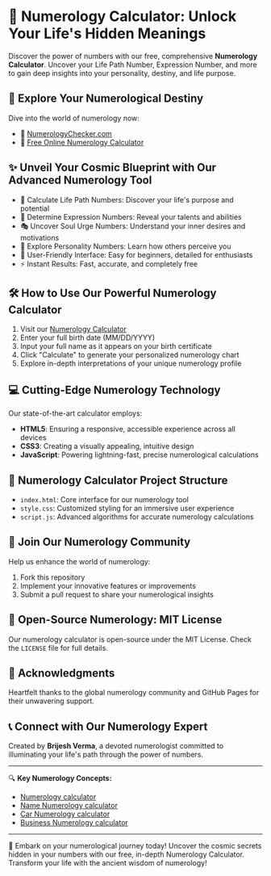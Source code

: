 # 🔮 Numerology Calculator: Unlock Your Life's Hidden Meanings

Discover the power of numbers with our free, comprehensive **Numerology Calculator**. Uncover your Life Path Number, Expression Number, and more to gain deep insights into your personality, destiny, and life purpose.

## 🌟 Explore Your Numerological Destiny

Dive into the world of numerology now:
- 🔗 [NumerologyChecker.com](https://numerologychecker.com)
- 🔢 [Free Online Numerology Calculator](https://brij-star.github.io/numerology-calculator/)

## ✨ Unveil Your Cosmic Blueprint with Our Advanced Numerology Tool

- 🔢 Calculate Life Path Numbers: Discover your life's purpose and potential
- 📝 Determine Expression Numbers: Reveal your talents and abilities
- 🎭 Uncover Soul Urge Numbers: Understand your inner desires and motivations
- 🌈 Explore Personality Numbers: Learn how others perceive you
- 🚀 User-Friendly Interface: Easy for beginners, detailed for enthusiasts
- ⚡ Instant Results: Fast, accurate, and completely free

## 🛠️ How to Use Our Powerful Numerology Calculator

1. Visit our [Numerology Calculator](https://numerologychecker.com)
2. Enter your full birth date (MM/DD/YYYY)
3. Input your full name as it appears on your birth certificate
4. Click "Calculate" to generate your personalized numerology chart
5. Explore in-depth interpretations of your unique numerology profile

## 💻 Cutting-Edge Numerology Technology

Our state-of-the-art calculator employs:
- **HTML5**: Ensuring a responsive, accessible experience across all devices
- **CSS3**: Creating a visually appealing, intuitive design
- **JavaScript**: Powering lightning-fast, precise numerological calculations

## 📂 Numerology Calculator Project Structure

- `index.html`: Core interface for our numerology tool
- `style.css`: Customized styling for an immersive user experience
- `script.js`: Advanced algorithms for accurate numerology calculations

## 🤝 Join Our Numerology Community

Help us enhance the world of numerology:
1. Fork this repository
2. Implement your innovative features or improvements
3. Submit a pull request to share your numerological insights

## 📜 Open-Source Numerology: MIT License

Our numerology calculator is open-source under the MIT License. Check the `LICENSE` file for full details.

## 👏 Acknowledgments

Heartfelt thanks to the global numerology community and GitHub Pages for their unwavering support.

## 📞 Connect with Our Numerology Expert

Created by **Brijesh Verma**, a devoted numerologist committed to illuminating your life's path through the power of numbers.

---

🔍 **Key Numerology Concepts:**
- [Numerology calculator](https://numerologychecker.com)
- [Name Numerology calculator](https://numerologychecker.com/name-numerology-calculator)
- [Car Numerology calculator](https://numerologychecker.com/car-number-numerology-calculator)
- [Business Numerology calculator](https://numerologychecker.com/business-name-numerology-calculator)
---

🌟 Embark on your numerological journey today! Uncover the cosmic secrets hidden in your numbers with our free, in-depth Numerology Calculator. Transform your life with the ancient wisdom of numerology!
